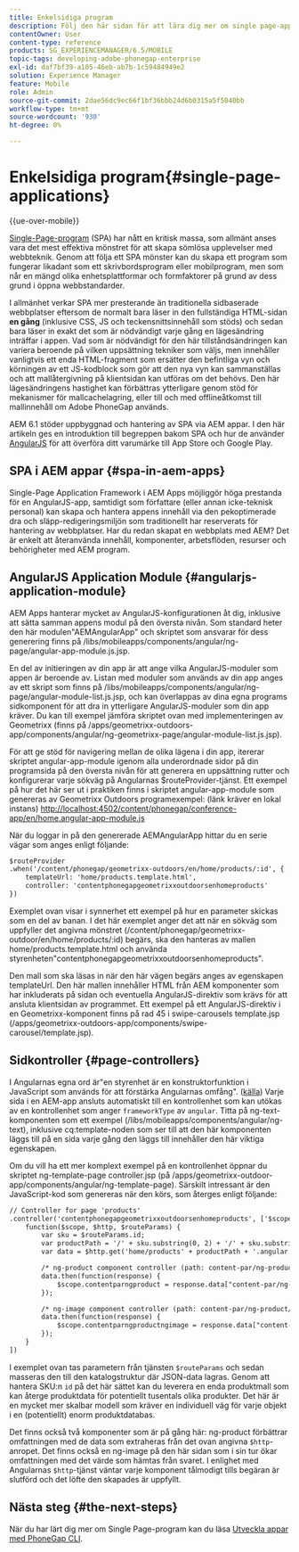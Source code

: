 ```yaml
---
title: Enkelsidiga program
description: Följ den här sidan för att lära dig mer om single page-applikationer, det vill säga du kan skapa ett program som fungerar likadant som ett datorprogram eller mobilprogram.
contentOwner: User
content-type: reference
products: SG_EXPERIENCEMANAGER/6.5/MOBILE
topic-tags: developing-adobe-phonegap-enterprise
exl-id: daf7bf39-a105-46eb-ab7b-1c59484949e2
solution: Experience Manager
feature: Mobile
role: Admin
source-git-commit: 2dae56dc9ec66f1bf36bbb24d6b0315a5f5040bb
workflow-type: tm+mt
source-wordcount: '930'
ht-degree: 0%

---
```


# Enkelsidiga program{#single-page-applications}

{{ue-over-mobile}}

[Single-Page-program](https://en.wikipedia.org/wiki/Single-page_application) (SPA) har nått en kritisk massa, som allmänt anses vara det mest effektiva mönstret för att skapa sömlösa upplevelser med webbteknik. Genom att följa ett SPA mönster kan du skapa ett program som fungerar likadant som ett skrivbordsprogram eller mobilprogram, men som når en mängd olika enhetsplattformar och formfaktorer på grund av dess grund i öppna webbstandarder.

I allmänhet verkar SPA mer presterande än traditionella sidbaserade webbplatser eftersom de normalt bara läser in den fullständiga HTML-sidan **en gång** (inklusive CSS, JS och teckensnittsinnehåll som stöds) och sedan bara läser in exakt det som är nödvändigt varje gång en lägesändring inträffar i appen. Vad som är nödvändigt för den här tillståndsändringen kan variera beroende på vilken uppsättning tekniker som väljs, men innehåller vanligtvis ett enda HTML-fragment som ersätter den befintliga vyn och körningen av ett JS-kodblock som gör att den nya vyn kan sammanställas och att mallåtergivning på klientsidan kan utföras om det behövs. Den här lägesändringens hastighet kan förbättras ytterligare genom stöd för mekanismer för mallcachelagring, eller till och med offlineåtkomst till mallinnehåll om Adobe PhoneGap används.

AEM 6.1 stöder uppbyggnad och hantering av SPA via AEM appar. I den här artikeln ges en introduktion till begreppen bakom SPA och hur de använder [AngularJS](https://angularjs.org/) för att överföra ditt varumärke till App Store och Google Play.

## SPA i AEM appar {#spa-in-aem-apps}

Single-Page Application Framework i AEM Apps möjliggör höga prestanda för en AngularJS-app, samtidigt som författare (eller annan icke-teknisk personal) kan skapa och hantera appens innehåll via den pekoptimerade dra och släpp-redigeringsmiljön som traditionellt har reserverats för hantering av webbplatser. Har du redan skapat en webbplats med AEM? Det är enkelt att återanvända innehåll, komponenter, arbetsflöden, resurser och behörigheter med AEM program.

## AngularJS Application Module {#angularjs-application-module}

AEM Apps hanterar mycket av AngularJS-konfigurationen åt dig, inklusive att sätta samman appens modul på den översta nivån. Som standard heter den här modulen&quot;AEMAngularApp&quot; och skriptet som ansvarar för dess generering finns på /libs/mobileapps/components/angular/ng-page/angular-app-module.js.jsp.

En del av initieringen av din app är att ange vilka AngularJS-moduler som appen är beroende av. Listan med moduler som används av din app anges av ett skript som finns på /libs/mobileapps/components/angular/ng-page/angular-module-list.js.jsp, och kan överlappas av dina egna programs sidkomponent för att dra in ytterligare AngularJS-moduler som din app kräver. Du kan till exempel jämföra skriptet ovan med implementeringen av Geometrixx (finns på /apps/geometrixx-outdoors-app/components/angular/ng-geometrixx-page/angular-module-list.js.jsp).

För att ge stöd för navigering mellan de olika lägena i din app, itererar skriptet angular-app-module igenom alla underordnade sidor på din programsida på den översta nivån för att generera en uppsättning rutter och konfigurerar varje sökväg på Angularnas $routeProvider-tjänst. Ett exempel på hur det här ser ut i praktiken finns i skriptet angular-app-module som genereras av Geometrixx Outdoors programexempel: (länk kräver en lokal instans) [http://localhost:4502/content/phonegap/conference-app/en/home.angular-app-module.js](http://localhost:4502/content/phonegap/conference-app/en/home.angular-app-module.js)

När du loggar in på den genererade AEMAngularApp hittar du en serie vägar som anges enligt följande:

```xml
$routeProvider
.when('/content/phonegap/geometrixx-outdoors/en/home/products/:id', {
    templateUrl: 'home/products.template.html',
    controller: 'contentphonegapgeometrixxoutdoorsenhomeproducts'
})
```

Exemplet ovan visar i synnerhet ett exempel på hur en parameter skickas som en del av banan. I det här exemplet anger det att när en sökväg som uppfyller det angivna mönstret (/content/phonegap/geometrixx-outdoor/en/home/products/:id) begärs, ska den hanteras av mallen home/products.template.html och använda styrenheten&quot;contentphonegapgeometrixxoutdoorsenhomeproducts&quot;.

Den mall som ska läsas in när den här vägen begärs anges av egenskapen templateUrl. Den här mallen innehåller HTML från AEM komponenter som har inkluderats på sidan och eventuella AngularJS-direktiv som krävs för att ansluta klientsidan av programmet. Ett exempel på ett AngularJS-direktiv i en Geometrixx-komponent finns på rad 45 i swipe-carousels template.jsp (/apps/geometrixx-outdoors-app/components/swipe-carousel/template.jsp).

## Sidkontroller {#page-controllers}

I Angularnas egna ord är&quot;en styrenhet är en konstruktorfunktion i JavaScript som används för att förstärka Angularnas omfång&quot;. ([källa](https://docs.angularjs.org/guide/controller)) Varje sida i en AEM-app ansluts automatiskt till en kontrollenhet som kan utökas av en kontrollenhet som anger `frameworkType` av `angular`. Titta på ng-text-komponenten som ett exempel (/libs/mobileapps/components/angular/ng-text), inklusive cq:template-noden som ser till att den här komponenten läggs till på en sida varje gång den läggs till innehåller den här viktiga egenskapen.

Om du vill ha ett mer komplext exempel på en kontrollenhet öppnar du skriptet ng-template-page controller.jsp (på /apps/geometrixx-outdoor-app/components/angular/ng-template-page). Särskilt intressant är den JavaScript-kod som genereras när den körs, som återges enligt följande:

```xml
// Controller for page 'products'
.controller('contentphonegapgeometrixxoutdoorsenhomeproducts', ['$scope', '$http', '$routeParams',
    function($scope, $http, $routeParams) {
        var sku = $routeParams.id;
        var productPath = '/' + sku.substring(0, 2) + '/' + sku.substring(0, 4) + '/' + sku;
        var data = $http.get('home/products' + productPath + '.angular.json' + cacheKiller);

        /* ng-product component controller (path: content-par/ng-product) */
        data.then(function(response) {
            $scope.contentparngproduct = response.data["content-par/ng-product"].items;
        });

        /* ng-image component controller (path: content-par/ng-product/ng-image) */
        data.then(function(response) {
            $scope.contentparngproductngimage = response.data["content-par/ng-product/ng-image"].items;
        });
    }
])
```

I exemplet ovan tas parametern från tjänsten `$routeParams` och sedan masseras den till den katalogstruktur där JSON-data lagras. Genom att hantera SKU:n `id` på det här sättet kan du leverera en enda produktmall som kan återge produktdata för potentiellt tusentals olika produkter. Det här är en mycket mer skalbar modell som kräver en individuell väg för varje objekt i en (potentiellt) enorm produktdatabas.

Det finns också två komponenter som är på gång här: ng-product förbättrar omfattningen med de data som extraheras från det ovan angivna `$http`-anropet. Det finns också en ng-image på den här sidan som i sin tur ökar omfattningen med det värde som hämtas från svaret. I enlighet med Angularnas `$http`-tjänst väntar varje komponent tålmodigt tills begäran är slutförd och det löfte den skapades är uppfyllt.

## Nästa steg {#the-next-steps}

När du har lärt dig mer om Single Page-program kan du läsa [Utveckla appar med PhoneGap CLI](/help/mobile/phonegap-apps-pg-cli.md).
